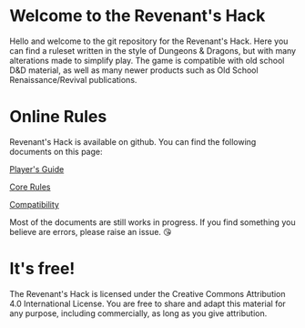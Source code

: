 # Welcome to the Revenant's Hack

Hello and welcome to the git repository for the Revenant's Hack. Here you can find a ruleset written in the style of Dungeons & Dragons, but with many alterations made to simplify play. The game is compatible with old school D&D material, as well as many newer products such as Old School Renaissance/Revival publications. 

# Online Rules

Revenant's Hack is available on github. You can find the following documents on this page:

[Player's Guide](https://github.com/Solvaag/revenants_hack/blob/master/player_guide.md)

[Core Rules](https://github.com/Solvaag/revenants_hack/blob/master/core_rules.md)

[Compatibility](https://github.com/Solvaag/revenants_hack/blob/master/compatibility.md)

Most of the documents are still works in progress. If you find something you believe are errors, please raise an issue. :kissing_heart:

# It's free!

The Revenant's Hack is licensed under the Creative Commons Attribution 4.0 International License.  You are free to share and adapt this material for any purpose, including commercially, as long as you give attribution.


